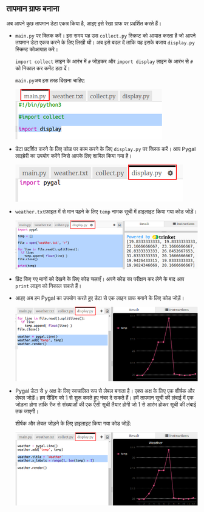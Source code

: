 ## तापमान ग्राफ बनाना

अब आपने कुछ तापमान डेटा एकत्र किया है, आइए इसे रेखा ग्राफ पर प्रदर्शित करते हैं।

+ `main.py` पर क्लिक करें। इस समय यह उस `collect.py` स्क्रिप्ट को आयात करता है जो आपने तापमान डेटा एकत्र करने के लिए लिखी थी। अब इसे बदल दें ताकि यह इसके बजाय `display.py` स्क्रिप्ट कोआयात करे।
    
    `import collect` लाइन के आरंभ में `#` जोड़कर और `import display` लाइन के आरंभ से `#` को निकाल कर कमेंट हटा दें।
    
    `main.py`अब इस तरह दिखना चाहिए:
    
    ![स्क्रीनशॉट](images/weather-main.png)

+ डेटा प्रदर्शित करने के लिए कोड पर काम करने के लिए `display.py` पर क्लिक करें। आप Pygal लाइब्रेरी का उपयोग करेंगे जिसे आपके लिए शामिल किया गया है।
    
    ![स्क्रीनशॉट](images/weather-display.png)

+ `weather.txt`फ़ाइल में से मान पढ़ने के लिए `temp` नामक सूची में हाइलाइट किया गया कोड जोड़ें।
    
    ![स्क्रीनशॉट](images/weather-read.png)

+ प्रिंट किए गए मानों को देखने के लिए कोड चलाएँ। अपने कोड का परीक्षण कर लेने के बाद आप `print` लाइन को निकाल सकते हैं।

+ आइए अब हम Pygal का उपयोग करते हुए डेटा से एक लाइन ग्राफ बनाने के लिए कोड जोड़ें।
    
    ![स्क्रीनशॉट](images/weather-graph.png)

+ Pygal डेटा से y अक्ष के लिए स्वचालित रूप से लेबल बनाता है। एक्स अक्ष के लिए एक शीर्षक और लेबल जोड़ें। हम रीडिंग को 1 से शुरू करते हुए नंबर दे सकते हैं। हमें तापमान सूची की लंबाई में एक जोड़ना होगा ताकि रेंज से संख्याओं की एक ऐसी सूची तैयार होगी जो 1 से आरंभ होकर सूची की लंबाई तक जाएगी।
    
    शीर्षक और लेबल जोड़ने के लिए हाइलाइट किया गया कोड जोड़ें:
    
    ![स्क्रीनशॉट](images/weather-labels.png)